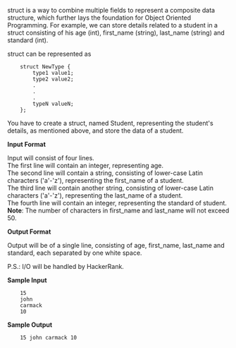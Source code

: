 struct is a way to combine multiple fields to represent a composite data structure, which further lays the foundation for Object Oriented Programming. For example, we can store details related to a student in a struct consisting of his age (int), first_name (string), last_name (string) and standard (int).

struct can be represented as

```
    struct NewType {
        type1 value1;
        type2 value2;
        .
        .
        .
        typeN valueN;
    };
```

You have to create a struct, named Student, representing the student's details, as mentioned above, and store the data of a student.

**Input Format**

Input will consist of four lines.  
The first line will contain an integer, representing age.  
The second line will contain a string, consisting of lower-case Latin characters ('a'-'z'), representing the first_name of a student.  
The third line will contain another string, consisting of lower-case Latin characters ('a'-'z'), representing the last_name of a student.  
The fourth line will contain an integer, representing the standard of student.  
**Note**: The number of characters in first_name and last_name will not exceed 50.

**Output Format**

Output will be of a single line, consisting of age, first_name, last_name and standard, each separated by one white space.

P.S.: I/O will be handled by HackerRank.

**Sample Input**

```
    15
    john
    carmack
    10
```

**Sample Output**

```
    15 john carmack 10
```